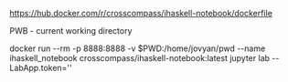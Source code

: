 https://hub.docker.com/r/crosscompass/ihaskell-notebook/dockerfile

PWB - current working directory

docker run --rm -p 8888:8888 -v $PWD:/home/jovyan/pwd --name ihaskell_notebook crosscompass/ihaskell-notebook:latest jupyter lab --LabApp.token=''